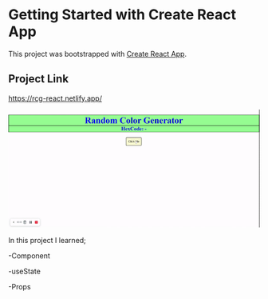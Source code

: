 # Getting Started with Create React App

This project was bootstrapped with [Create React App](https://github.com/facebook/create-react-app).
## Project Link 

https://rcg-react.netlify.app/

![Form](random-color.gif)


In this project I learned;

-Component

-useState

-Props
